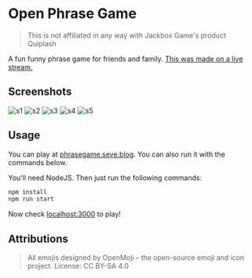# Open Phrase Game

> This is not affiliated in any way with Jackbox Game's product Quiplash

A fun funny phrase game for friends and family. [This was made on a live stream.](https://www.twitch.tv/videos/583743980)

## Screenshots

![s1](https://user-images.githubusercontent.com/1910070/78519494-9612d000-7791-11ea-806f-ab16fdb469f2.png)
![s2](https://user-images.githubusercontent.com/1910070/78519495-9612d000-7791-11ea-9d6c-703da97fb431.png)
![s3](https://user-images.githubusercontent.com/1910070/78519496-9612d000-7791-11ea-9932-0725d258ee16.png)
![s4](https://user-images.githubusercontent.com/1910070/78519497-96ab6680-7791-11ea-9226-eeac1e3c6c0d.png)
![s5](https://user-images.githubusercontent.com/1910070/78519498-96ab6680-7791-11ea-86bc-7cc73bcbef65.png)

## Usage

You can play at [phrasegame.seve.blog](https://phrasegame.seve.blog). You can also run it with the commands below.

You'll need NodeJS. Then just run the following commands:

```bash
npm install
npm run start
```

Now check [localhost:3000](http://localhost:3000) to play!

## Attributions

> All emojis designed by OpenMoji – the open-source emoji and icon project. License: CC BY-SA 4.0
